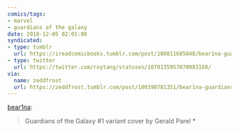 ```yaml
---
comics/tags:
- marvel
- guardians of the galaxy
date: 2018-12-05 02:01:08
syndicated:
- type: tumblr
  url: https://ireadcomicbooks.tumblr.com/post/180811685048/bear1na-guardians-of-the-galaxy-1-variant
- type: twitter
  url: https://twitter.com/roytang/statuses/1070135957070983168/
via:
  name: zeddfrost
  url: https://zeddfrost.tumblr.com/post/180390781351/bear1na-guardians-of-the-galaxy-1-variant
---
```


<p><a href="http://bear1na.tumblr.com/post/180304021229/guardians-of-the-galaxy-1-variant-cover-by-gerald" class="tumblr_blog">bear1na</a>:</p>

<blockquote><p>Guardians of the Galaxy #1 variant cover by Gerald Parel *</p></blockquote>